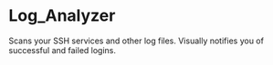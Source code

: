 # Log_Analyzer
Scans your SSH services and other log files. Visually notifies you of successful and failed logins.

